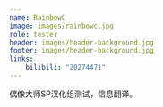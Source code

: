 ```yaml
---
name: RainbowC
image: images/rainbowc.jpg
role: tester
header: images/header-background.jpg
footer: images/header-background.jpg
links:
    bilibili: "20274471"
---
```


偶像大师SP汉化组测试，信息翻译。